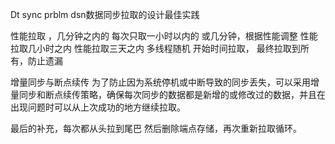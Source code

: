 Dt sync prblm  dsn数据同步拉取的设计最佳实践




性能拉取 ，几分钟之内的
每次只取一小时以内的 或几分钟，根据性能调整
性能拉取几小时之内 
性能拉取三天之内
多线程随机 开始时间拉取，
最终拉取到所有，防止遗漏

增量同步与断点续传
为了防止因为系统停机或中断导致的同步丢失，可以采用增量同步和断点续传策略，确保每次同步的数据都是新增的或修改过的数据，并且在出现问题时可以从上次成功的地方继续拉取。

最后的补充，每次都从头拉到尾巴
然后删除端点存储，再次重新拉取循环。

